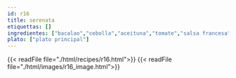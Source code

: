 ```yaml
---
id: r16
title: serenata
etiquettas: []
ingredientes: ["bacalao","cebolla","aceituna","tomate","salsa francesa"]
plato: ["plato principal"]
---
```


{{< readFile file="./html/recipes/r16.html">}}
{{< readFile file="./html/images/r16_image.html">}}